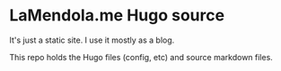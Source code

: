 # LaMendola.me Hugo source

It's just a static site. I use it mostly as a blog.

This repo holds the Hugo files (config, etc) and source markdown files.

